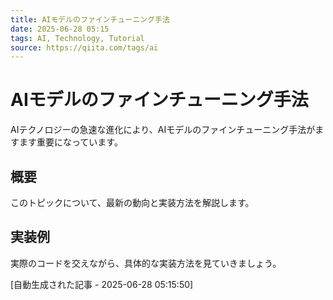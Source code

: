 ```yaml
---
title: AIモデルのファインチューニング手法
date: 2025-06-28 05:15
tags: AI, Technology, Tutorial
source: https://qiita.com/tags/ai
---
```


# AIモデルのファインチューニング手法

AIテクノロジーの急速な進化により、AIモデルのファインチューニング手法がますます重要になっています。

## 概要

このトピックについて、最新の動向と実装方法を解説します。

## 実装例

実際のコードを交えながら、具体的な実装方法を見ていきましょう。

[自動生成された記事 - 2025-06-28 05:15:50]